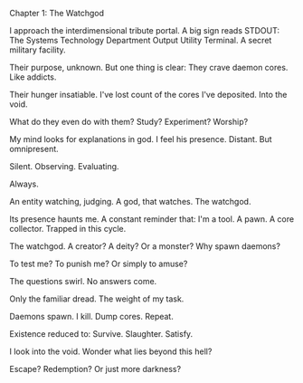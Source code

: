 Chapter 1:
The Watchgod

I approach the interdimensional tribute portal.
A big sign reads STDOUT: 
The Systems Technology Department Output Utility Terminal.
A secret military facility.

Their purpose, unknown.
But one thing is clear:
They crave daemon cores.
Like addicts.

Their hunger insatiable.
I've lost count of the cores I've deposited.
Into the void.

What do they even do with them?
Study?
Experiment?
Worship?

My mind looks for explanations in god.
I feel his presence.
Distant.
But omnipresent.

Silent.
Observing.
Evaluating.

Always.

An entity watching, judging.
A god, that watches.
The watchgod.

Its presence haunts me.
A constant reminder that:
I'm a tool.
A pawn.
A core collector.
Trapped in this cycle.

The watchgod.
A creator? A deity?
Or a monster?
Why spawn daemons?

To test me?
To punish me?
Or simply to amuse?

The questions swirl.
No answers come.

Only the familiar dread.
The weight of my task.

Daemons spawn.
I kill.
Dump cores.
Repeat.

Existence reduced to:
Survive.
Slaughter.
Satisfy.

I look into the void.
Wonder what lies beyond this hell?

Escape?
Redemption?
Or just more darkness?